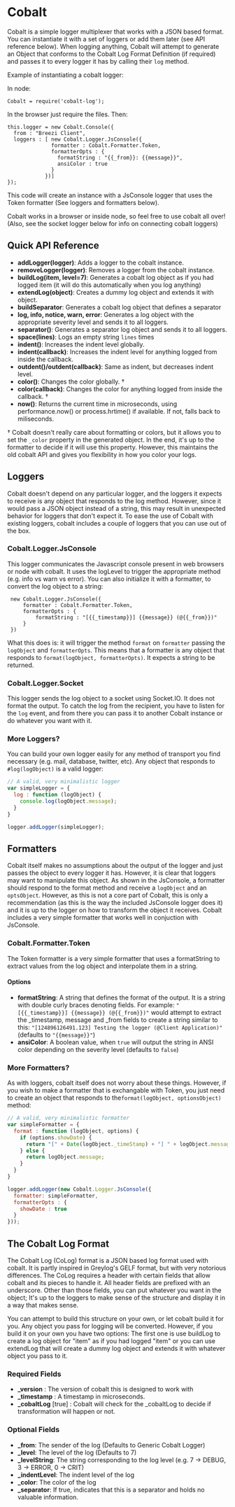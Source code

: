 # Cobalt #

Cobalt is a simple logger multiplexer that works with a JSON based format.
You can instantiate it with a set of loggers or add them later
(see API reference below). When logging anything, Cobalt will attempt to
generate an Object that conforms to the Cobalt Log Format Definition
(if required) and passes it to every logger it has by calling their `log`
method.

Example of instantiating a cobalt logger:

In node:
```
Cobalt = require('cobalt-log');
```

In the browser just require the files. Then:

```
this.logger = new Cobalt.Console({
  from : "Breezi Client",
  loggers : [ new Cobalt.Logger.JsConsole({
              formatter : Cobalt.Formatter.Token,
              formatterOpts : {
                formatString : "{{_from}}: {{message}}",
                ansiColor : true
              }
            })]
});
```

This code will create an instance with a JsConsole logger that uses the
Token formatter (See loggers and formatters below).

Cobalt works in a browser or inside node, so feel free to use cobalt all
over! (Also, see the socket logger below for info on connecting cobalt
loggers)

## Quick API Reference ##

* **addLogger(logger)**: Adds a logger to the cobalt instance.
* **removeLogger(logger)**: Removes a logger from the cobalt instance.
* **buildLog(item, level=7)**: Generates a cobalt log object as if you had
  logged item (it will do this automatically when you log anything)
* **extendLog(object)**: Creates a dummy log object and extends it with
  object.
* **buildSeparator**: Generates a cobalt log object that defines a separator
* **log, info, notice, warn, error**: Generates a log object with the
  appropriate severity level and sends it to all loggers.
* **separator()**: Generates a separator log object and sends it to all
  loggers.
* **space(lines)**: Logs an empty string `lines` times
* **indent()**: Increases the indent level globally.
* **indent(callback)**: Increases the indent level for anything logged
  from inside the callback.
* **outdent()/outdent(callback)**: Same as indent, but decreases indent level.
* **color()**: Changes the color globally. †
* **color(callback)**: Changes the color for anything logged from inside the
  callback. †
* **now()**: Returns the current time in microseconds, using performance.now()
  or process.hrtime() if available. If not, falls back to miliseconds.

† Cobalt doesn't really care about formatting or colors, but it allows you
to set the `_color` property in the generated object. In the end, it's up to
the formatter to decide if it will use this property. However, this maintains
the old cobalt API and gives you flexibility in how you color your logs.


## Loggers ##

Cobalt doesn't depend on any particular logger, and the loggers it expects
to receive is any object that responds to the log method. However, since it
would pass a JSON object instead of a string, this may result in unexpected
behavior for loggers that don't expect it. To ease the use of Cobalt with
existing loggers, cobalt includes a couple of loggers that you can use out
of the box.


### Cobalt.Logger.JsConsole ###

This logger communicates the Javascript console present in web browsers or
node with cobalt. It uses the logLevel to trigger the appropriate method
(e.g. info vs warn vs error). You can also initialize it with a formatter,
to convert the log object to a string:

```
 new Cobalt.Logger.JsConsole({
     formatter : Cobalt.Formatter.Token,
     formatterOpts : {
         formatString : "[{{_timestamp}}] {{message}} (@{{_from}})"
     }
 }) 
```

What this does is: it will trigger the method `format` on `formatter`
passing the `logObject` and `formatterOpts`. This means that a formatter is
any object that responds to `format(logObject, formatterOpts)`. It expects
a string to be returned.

### Cobalt.Logger.Socket ###

This logger sends the log object to a socket using Socket.IO. It does not
format the output. To catch the log from the recipient, you have to listen
for the `log` event, and from there you can pass it to another Cobalt
instance or do whatever you want with it.

### More Loggers? ###

You can build your own logger easily for any method of transport you find
necessary (e.g. mail, database, twitter, etc). Any object that responds
to `#log(logObject)` is a valid logger:

```javascript
// A valid, very minimalistic logger
var simpleLogger = {
  log : function (logObject) {
    console.log(logObject.message);
  }
}

logger.addLogger(simpleLogger);
```

## Formatters ##

Cobalt itself makes no assumptions about the output of the logger and just
passes the object to every logger it has. However, it is clear that loggers
may want to manipulate this object. As shown in the JsConsole, a formatter
should respond to the format method and receive a `logObject` and an
`optsObject`. However, as this is not a core part of Cobalt, this is only a
recommendation (as this is the way the included JsConsole logger does it)
and it is up to the logger on how to transform the object it receives.
Cobalt includes a very simple formatter that works well in conjuction
with JsConsole.

### Cobalt.Formatter.Token ###

The Token formatter is a very simple formatter that uses a formatString to
extract values from the log object and interpolate them in a string.

#### Options ####

* **formatString**: A string that defines the format of the output. It is a
  string with double curly braces denoting fields. For example:
  `"[{{_timestamp}}] {{message}} (@{{_from}})"` would attempt to extract the
  \_timestamp, message and \_from fields to create a string similar to this:
  `"[124896126491.123] Testing the logger (@Client Application)"`
  (defaults to `"{{message}}"`)
* **ansiColor**: A boolean value, when `true` will output the string in ANSI
  color depending on the severity level (defaults to `false`)

### More Formatters? ###

As with loggers, cobalt itself does not worry about these things. However,
if you wish to make a formatter that is exchangable with Token, you just
need to create an object that responds to the`format(logObject, optionsObject)`
method:

```javascript
// A valid, very minimalistic formatter
var simpleFormatter = {
  format : function (logObject, options) {
    if (options.showDate) {
      return "[" + Date(logObject._timeStamp) + "] " + logObject.message
    } else {
      return logObject.message;
    }
  }
}

logger.addLogger(new Cobalt.Logger.JsConsole({
  formatter: simpleFormatter,
  formatterOpts : {
    showDate : true
  }
}));
```

## The Cobalt Log Format ##

The Cobalt Log (CoLog) format is a JSON based log format used with cobalt.
It is partly inspired in Greylog's GELF format, but with very notorious
differences. The CoLog requires a header with certain fields that allow
cobalt and its pieces to handle it. All header fields are prefixed with
an underscore. Other than those fields, you can put whatever you want in
the object; It's up to the loggers to make sense of the structure and
display it in a way that makes sense.

You can attempt to build this structure on your own, or let cobalt build it for 
you. Any object you pass for logging will be converted. However, if you
build it on your own you have two options: The first one is use buildLog
to create a log object for "item" as if you had logged "item" or you can
use extendLog that will create a dummy log object and extends it with
whatever object you pass to it.

### Required Fields ###

* **_version** : The version of cobalt this is designed to work with
* **_timestamp** : A timestamp in microseconds.
* **_cobaltLog** [true] : Cobalt will check for the \_cobaltLog to decide if
transformation will happen or not.

### Optional Fields ###

* **\_from**: The sender of the log (Defaults to Generic Cobalt Logger)
* **\_level**: The level of the log (Defaults to 7)
* **\_levelString**: The string corresponding to the log level (e.g. 7 ->
  DEBUG, 3 -> ERROR, 0 -> CRIT)
* **\_indentLevel**: The indent level of the log
* **\_color**: The color of the log
* **\_separator**: If true, indicates that this is a separator and holds no
  valuable information.
